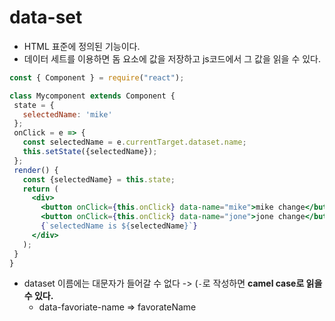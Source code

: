  # data-set

- HTML 표준에 정의된 기능이다.
- 데이터 세트를 이용하면 돔 요소에 값을 저장하고 js코드에서 그 값을 읽을 수 있다.

 ```jsx
const { Component } = require("react");

class Mycomponent extends Component {
  state = {
    selectedName: 'mike'
  };
  onClick = e => {
    const selectedName = e.currentTarget.dataset.name;
    this.setState({selectedName});
  };
  render() {
    const {selectedName} = this.state;
    return (
      <div>
        <button onClick={this.onClick} data-name="mike">mike change</button>
        <button onClick={this.onClick} data-name="jone">jone change</button>
        {`selectedName is ${selectedName}`}
      </div>
    );
  }
}
```

- dataset 이름에는 대문자가 들어갈 수 없다 -> (`-`로 작성하면 **camel case로 읽을 수 있다.**
  - data-favoriate-name => favorateName